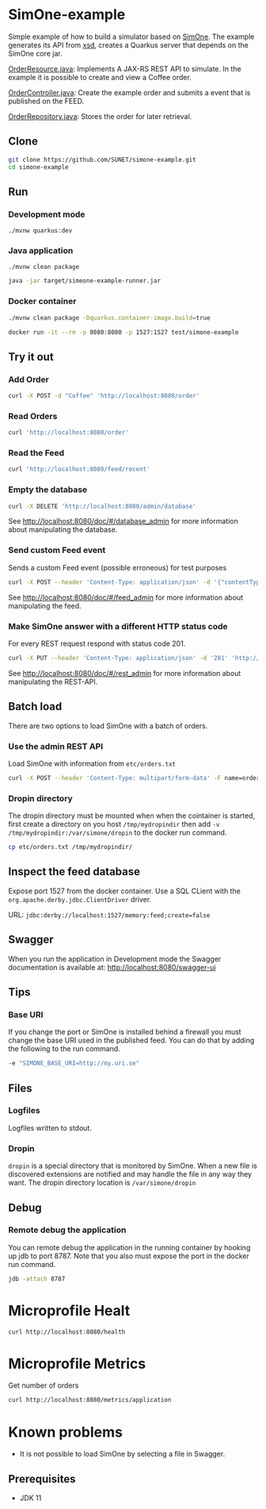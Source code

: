 # SimOne-example

Simple example of how to build a simulator based on [SimOne](https://github.com/SUNET/simone). The example generates its API from [xsd](src/main/resources/order.xsd), creates a Quarkus server that depends on the SimOne core jar.

[OrderResource.java](src/main/java/se/uhr/simone/restbucks/boundary/OrderResource.java): Implements A JAX-RS REST API to simulate. In the example it is possible to create and view a Coffee order.

[OrderController.java](src/main/java/se/uhr/simone/restbucks/control/OrderController.java): Create the example order and submits a event that is published on the FEED.

[OrderRepository.java](src/main/java/se/uhr/simone/restbucks/entity/OrderRepository.java): Stores the order for later retrieval.

## Clone

```bash
git clone https://github.com/SUNET/simone-example.git
cd simone-example
```

## Run

### Development mode

```
./mvnw quarkus:dev
```

### Java application

```
./mvnw clean package
```

```bash
java -jar target/simeone-example-runner.jar
```

### Docker container

```bash
./mvnw clean package -Dquarkus.container-image.build=true
```

```bash
docker run -it --rm -p 8080:8080 -p 1527:1527 test/simone-example
```

## Try it out

### Add Order

```bash
curl -X POST -d "Coffee" 'http://localhost:8080/order'
```

### Read Orders

```bash
curl 'http://localhost:8080/order'
```

### Read the Feed

```bash
curl 'http://localhost:8080/feed/recent'
```

### Empty the database

```bash
curl -X DELETE 'http://localhost:8080/admin/database'
```

See <http://localhost:8080/doc/#/database_admin> for more information about manipulating the database.

### Send custom Feed event

Sends a custom Feed event (possible erroneous) for test purposes

```bash
curl -X POST --header 'Content-Type: application/json' -d '{"contentType": "application/xml","content": "<message>hello</message>"}' 'http://localhost:8080/admin/feed/event'
```

See <http://localhost:8080/doc/#/feed_admin> for more information about manipulating the feed.

### Make SimOne answer with a different HTTP status code

For every REST request respond with status code 201.

```bash
curl -X PUT --header 'Content-Type: application/json' -d '201' 'http://localhost:8080/admin/rs/response/code/global'
```

See <http://localhost:8080/doc/#/rest_admin> for more information about manipulating the REST-API.

## Batch load

There are two options to load SimOne with a batch of orders.

### Use the admin REST API

Load SimOne with information from `etc/orders.txt`

```bash
curl -X POST --header 'Content-Type: multipart/form-data' -F name=orders.txt -F 'content=@etc/orders.txt' 'http://localhost:8080/admin/database'
```

### Dropin directory

The dropin directory must be mounted when when the cointainer is started, first create a directory on you host `/tmp/mydropindir` then add `-v /tmp/mydropindir:/var/simone/dropin` to the docker run command.

```bash
cp etc/orders.txt /tmp/mydropindir/
```

## Inspect the feed database

Expose port 1527 from the docker container. Use a SQL CLient with the `org.apache.derby.jdbc.ClientDriver` driver.

URL: `jdbc:derby://localhost:1527/memory:feed;create=false`

## Swagger

When you run the application in Development mode the Swagger documentation is available at: <http://localhost:8080/swagger-ui>


## Tips

### Base URI

If you change the port or SimOne is installed behind a firewall you must change the base URI used in the published feed. You can do that by adding the following to the run command.
```bash
-e "SIMONE_BASE_URI=http://my.uri.se"
```

## Files

### Logfiles

Logfiles written to stdout.

### Dropin

`dropin` is a special directory that is monitored by SimOne. When a new file is discovered extensions are notified and may handle the file in any way they want. The dropin directory location is `/var/simone/dropin`

## Debug

### Remote debug the application

You can remote debug the application in the running container by hooking up jdb to port 8787. Note that you also must expose the port in the docker run command.

```bash
jdb -attach 8787
```

# Microprofile Healt

```bash
curl http://localhost:8080/health
```

# Microprofile Metrics

Get number of orders

```bash
curl http://localhost:8080/metrics/application
```

# Known problems

* It is not possible to load SimOne by selecting a file in Swagger.

## Prerequisites

* JDK 11

